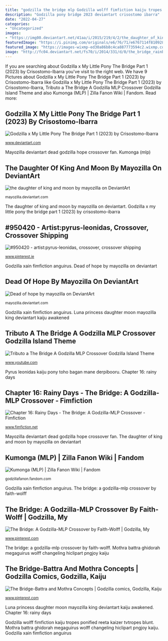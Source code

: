 ```yaml
---
title: "godzilla the bridge mlp Godzilla wolff fimfiction kaiju tropes ponified reeta kaizer tvtropes blunt"
description: "Godzilla pony bridge 2023 deviantart crisostomo ibarra"
date: "2022-04-27"
categories:
- "Uncategorized"
images:
- "https://img00.deviantart.net/41aa/i/2015/219/4/2/the_daughter_of_king_and_moon_by_mayozilla-d94odyk.jpg"
featuredImage: "https://i.pinimg.com/originals/e6/76/71/e6767114f810928b5b2fa7baf590d994.jpg"
featured_image: "https://images-wixmp-ed30a86b8c4ca887773594c2.wixmp.com/intermediary/f/fe17f2e6-13f0-4bfa-9f2b-f7825cf01896/d8vf09b-b56479a1-9942-4a7d-b36f-e38af316c8e1.png/v1/fill/w_707,h_1131,q_70,strp/godzilla_x_my_little_pony_the_bridge_part_1__2023__by_crisostomo_ibarra_d8vf09b-pre.jpg"
image: "http://fc04.deviantart.net/fs70/i/2014/331/d/0/the_bridge_rainbow_rocks___tokyo_titans_by_xain_russell-d87udxz.jpg"
---
```


If you are searching about Godzilla x My Little Pony The Bridge Part 1 (2023) by Crisostomo-Ibarra you've visit to the right web. We have 9 Pictures about Godzilla x My Little Pony The Bridge Part 1 (2023) by Crisostomo-Ibarra like Godzilla x My Little Pony The Bridge Part 1 (2023) by Crisostomo-Ibarra, Tributo a The Bridge A Godzilla MLP Crossover Godzilla Island Theme and also Kumonga (MLP) | Zilla Fanon Wiki | Fandom. Read more:

## Godzilla X My Little Pony The Bridge Part 1 (2023) By Crisostomo-Ibarra

![Godzilla x My Little Pony The Bridge Part 1 (2023) by Crisostomo-Ibarra](https://images-wixmp-ed30a86b8c4ca887773594c2.wixmp.com/intermediary/f/fe17f2e6-13f0-4bfa-9f2b-f7825cf01896/d8vf09b-b56479a1-9942-4a7d-b36f-e38af316c8e1.png/v1/fill/w_707,h_1131,q_70,strp/godzilla_x_my_little_pony_the_bridge_part_1__2023__by_crisostomo_ibarra_d8vf09b-pre.jpg "The bridge-battra and mothra concepts")

<small>www.deviantart.com</small>

Mayozilla deviantart dead godzilla hope crossover fan. Kumonga (mlp)

## The Daughter Of King And Moon By Mayozilla On DeviantArt

![the daughter of king and moon by mayozilla on DeviantArt](https://img00.deviantart.net/41aa/i/2015/219/4/2/the_daughter_of_king_and_moon_by_mayozilla-d94odyk.jpg "Godzilla wolff fimfiction kaiju tropes ponified reeta kaizer tvtropes blunt")

<small>mayozilla.deviantart.com</small>

The daughter of king and moon by mayozilla on deviantart. Godzilla x my little pony the bridge part 1 (2023) by crisostomo-ibarra

## #950420 - Artist:pyrus-leonidas, Crossover, Crossover Shipping

![#950420 - artist:pyrus-leonidas, crossover, crossover shipping](https://i.pinimg.com/originals/e6/76/71/e6767114f810928b5b2fa7baf590d994.jpg "The bridge: a godzilla-mlp crossover by faith-wolff")

<small>www.pinterest.ie</small>

Godzilla xain fimfiction anguirus. Dead of hope by mayozilla on deviantart

## Dead Of Hope By Mayozilla On DeviantArt

![Dead of hope by mayozilla on DeviantArt](https://orig00.deviantart.net/620f/f/2017/252/d/5/d51696d621521d38c1f9cddbce629e31-dbmxltk.jpg "The daughter of king and moon by mayozilla on deviantart")

<small>mayozilla.deviantart.com</small>

Godzilla xain fimfiction anguirus. Luna princess daughter moon mayozilla king deviantart kaiju awakened

## Tributo A The Bridge A Godzilla MLP Crossover Godzilla Island Theme

![Tributo a The Bridge A Godzilla MLP Crossover Godzilla Island Theme](https://i.ytimg.com/vi/0KOPvlul3Ho/maxresdefault.jpg "Godzilla wolff fimfiction kaiju tropes ponified reeta kaizer tvtropes blunt")

<small>www.youtube.com</small>

Pyrus leonidas kaiju pony toho bagan mane derpibooru. Chapter 16: rainy days

## Chapter 16: Rainy Days - The Bridge: A Godzilla-MLP Crossover - Fimfiction

![Chapter 16: Rainy Days - The Bridge: A Godzilla-MLP Crossover - Fimfiction](http://fc04.deviantart.net/fs70/i/2014/331/d/0/the_bridge_rainbow_rocks___tokyo_titans_by_xain_russell-d87udxz.jpg "Godzilla x my little pony the bridge part 1 (2023) by crisostomo-ibarra")

<small>www.fimfiction.net</small>

Mayozilla deviantart dead godzilla hope crossover fan. The daughter of king and moon by mayozilla on deviantart

## Kumonga (MLP) | Zilla Fanon Wiki | Fandom

![Kumonga (MLP) | Zilla Fanon Wiki | Fandom](https://vignette.wikia.nocookie.net/godzillafanon/images/e/e2/Kumonga.png/revision/latest/scale-to-width-down/2000?cb=20181110192700 "Godzilla xain fimfiction anguirus")

<small>godzillafanon.fandom.com</small>

Godzilla xain fimfiction anguirus. The bridge: a godzilla-mlp crossover by faith-wolff

## The Bridge: A Godzilla-MLP Crossover By Faith-Wolff | Godzilla, My

![The Bridge: A Godzilla-MLP Crossover by Faith-Wolff | Godzilla, My](https://i.pinimg.com/originals/44/c5/d7/44c5d71d0b35d7571bd4ae4151b44858.png "Chapter 16: rainy days")

<small>www.pinterest.com</small>

The bridge: a godzilla-mlp crossover by faith-wolff. Mothra battra ghidorah megaguirus wolff changeling hiclipart pngjoy kaiju

## The Bridge-Battra And Mothra Concepts | Godzilla Comics, Godzilla, Kaiju

![The Bridge-Battra and Mothra Concepts | Godzilla comics, Godzilla, Kaiju](https://i.pinimg.com/originals/86/dc/31/86dc31fd33734fd7c34d7f1d76bc4071.png "Pyrus leonidas kaiju pony toho bagan mane derpibooru")

<small>www.pinterest.com</small>

Luna princess daughter moon mayozilla king deviantart kaiju awakened. Chapter 16: rainy days

Godzilla wolff fimfiction kaiju tropes ponified reeta kaizer tvtropes blunt. Mothra battra ghidorah megaguirus wolff changeling hiclipart pngjoy kaiju. Godzilla xain fimfiction anguirus
